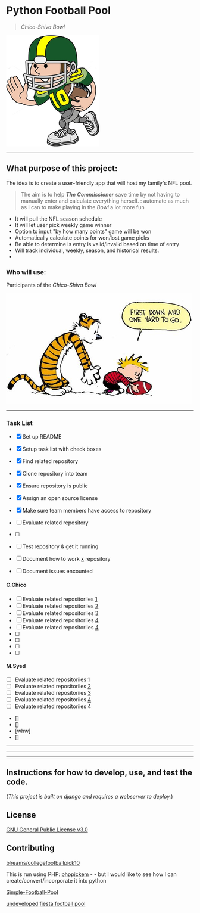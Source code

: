 # Python Football Pool 
>*Chico-Shiva Bowl*

![alt text](/images/p.png "Chico-Shiva Bowl")

___

## What purpose of this project: 

The idea is to create a user-friendly app that will host my family's NFL pool. 
>The aim is to help **_The Commissioner_** save time by not having to manually enter and calculate everything herself. : automate as much as I can to make playing in the *Bowl* a lot more fun

* It will pull the NFL season schedule
* It will let user pick weekly game winner
* Option to input "by how many points" game will be won
* Automatically calculate points for won/lost game picks
* Be able to determine is entry is valid/invalid based on time of entry
* Will track individual, weekly, season, and historical results.
* 

### Who will use: 
Participants of the *Chico-Shiva Bowl*


![alt text](/images/ch.jpg "Calvin and Hobbes")
___


### Task List

- [x] Set up README
- [x] Setup task list with check boxes
- [x] Find related repository
- [x] Clone repository into team
- [x] Ensure repository is public
- [x] Assign an open source license
- [x] Make sure team members have access to repository

- [ ] Evaluate related repository
- [ ]
- [ ] Test repository & get it running
- [ ] Document how to work [x] repository 
- [ ] Document issues encounted



#### C.Chico

- [ ] Evaluate related repositoriies [1]
- [ ] Evaluate related repositoriies [2]
- [ ] Evaluate related repositoriies [3]
- [ ] Evaluate related repositoriies [4]
- [ ] Evaluate related repositoriies [4]
- [ ] 
- [ ] 
- [ ]  
- [ ]

#### M.Syed

- [ ] Evaluate related repositoriies [1]
- [ ] Evaluate related repositoriies [2]
- [ ] Evaluate related repositoriies [3]
- [ ] Evaluate related repositoriies [4]
- [ ] Evaluate related repositoriies [4]
- [] 
- [] 
- [whw]  
- [] 
___
___
___



## Instructions for how to develop, use, and test the code.

(*This project is built on django and requires a webserver to deploy.*)




## License

[GNU General Public License v3.0](https://choosealicense.com/licenses/gpl-3.0/)


## Contributing

[blreams/collegefootballpick10][1]

This is run using PHP: [phppickem][2] - - but I would like to see how I can create/convert/incorporate it into python 


[Simple-Football-Pool][3]

[undeveloped][4]
[fiesta football pool][5]




[1]: https://github.com/blreams/collegefootballpick10  "World Cup"
[2]: https://github.com/rothkj1022/phppickem 
[3]: https://github.com/Arsenalist/Simple-Football-Pool/blob/master/simplefootballpool.py
[4]:https://github.com/ryandalex1/football_pool
[5]: https://github.com/fiesta/football_pool
[x]: x
